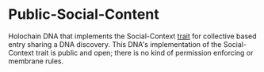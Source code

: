 # Public-Social-Content

Holochain DNA that implements the Social-Context [trait](https://github.com/juntofoundation/Holochain-Trait-Definitions#social-context) for collective based entry sharing a DNA discovery. 
This DNA's implementation of the Social-Context trait is public and open; there is no kind of permission enforcing or membrane rules.